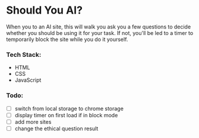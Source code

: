 # Should You AI?
When you to an AI site, this will walk you ask you a few questions to decide whether you should be using it for your task.
If not, you'll be led to a timer to temporarily block the site while you do it yourself.

### Tech Stack:
- HTML
- CSS
- JavaScript

### Todo:
- [ ] switch from local storage to chrome storage
- [ ] display timer on first load if in block mode
- [ ] add more sites
- [ ] change the ethical question result